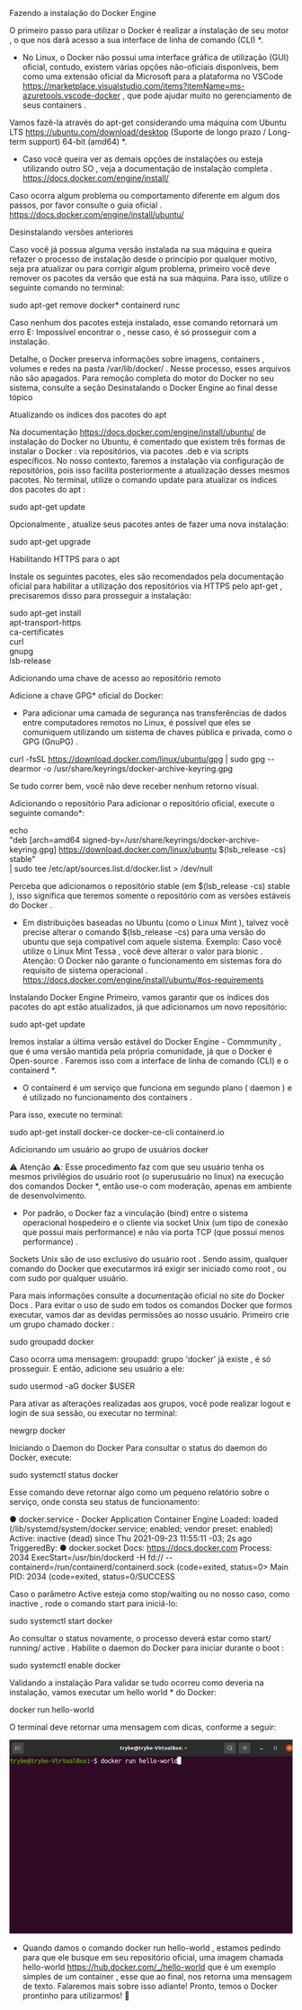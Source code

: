 Fazendo a instalação do Docker Engine

O primeiro passo para utilizar o Docker é realizar a instalação de seu motor , o que nos dará acesso a sua interface de linha de comando (CLI) *.

* No Linux, o Docker não possui uma interface gráfica de utilização (GUI) oficial, contudo, existem várias opções não-oficiais disponíveis, bem como uma extensão oficial da Microsoft para a plataforma no VSCode https://marketplace.visualstudio.com/items?itemName=ms-azuretools.vscode-docker , que pode ajudar muito no gerenciamento de seus containers .

Vamos fazê-la através do apt-get considerando uma máquina com Ubuntu LTS https://ubuntu.com/download/desktop (Suporte de longo prazo / Long-term support) 64-bit (amd64) *.
* Caso você queira ver as demais opções de instalações ou esteja utilizando outro SO , veja a documentação de instalação completa . https://docs.docker.com/engine/install/

Caso ocorra algum problema ou comportamento diferente em algum dos passos, por favor consulte o guia oficial . https://docs.docker.com/engine/install/ubuntu/

Desinstalando versões anteriores

Caso você já possua alguma versão instalada na sua máquina e queira refazer o processo de instalação desde o princípio por qualquer motivo, seja pra atualizar ou para corrigir algum problema, primeiro você deve remover os pacotes da versão que está na sua máquina. Para isso, utilize o seguinte comando no terminal:

sudo apt-get remove docker* containerd runc

Caso nenhum dos pacotes esteja instalado, esse comando retornará um erro E: Impossível encontrar o <nome-do-pacote> , nesse caso, é só prosseguir com a instalação.

Detalhe, o Docker preserva informações sobre imagens, containers , volumes e redes na pasta /var/lib/docker/ . Nesse processo, esses arquivos não são apagados.
Para remoção completa do motor do Docker no seu sistema, consulte a seção Desinstalando o Docker Engine ao final desse tópico

Atualizando os índices dos pacotes do apt

Na documentação https://docs.docker.com/engine/install/ubuntu/ de instalação do Docker no Ubuntu, é comentado que existem três formas de instalar o Docker : via repositórios, via pacotes .deb e via scripts específicos.
No nosso contexto, faremos a instalação via configuração de repositórios, pois isso facilita posteriormente a atualização desses mesmos pacotes.
No terminal, utilize o comando update para atualizar os índices dos pacotes do apt :

sudo apt-get update

Opcionalmente , atualize seus pacotes antes de fazer uma nova instalação:

sudo apt-get upgrade

Habilitando HTTPS para o apt

Instale os seguintes pacotes, eles são recomendados pela documentação oficial para habilitar a utilização dos repositórios via HTTPS pelo apt-get , precisaremos disso para prosseguir a instalação:

sudo apt-get install \
    apt-transport-https \
    ca-certificates \
    curl \
    gnupg \
    lsb-release

Adicionando uma chave de acesso ao repositório remoto

Adicione a chave GPG* oficial do Docker:

* Para adicionar uma camada de segurança nas transferências de dados entre computadores remotos no Linux, é possível que eles se comuniquem utilizando um sistema de chaves pública e privada, como o GPG (GnuPG) .

curl -fsSL https://download.docker.com/linux/ubuntu/gpg | sudo gpg --dearmor -o /usr/share/keyrings/docker-archive-keyring.gpg

Se tudo correr bem, você não deve receber nenhum retorno visual.

Adicionando o repositório
Para adicionar o repositório oficial, execute o seguinte comando*:

echo \
  "deb [arch=amd64 signed-by=/usr/share/keyrings/docker-archive-keyring.gpg] https://download.docker.com/linux/ubuntu $(lsb_release -cs) stable" \
  | sudo tee /etc/apt/sources.list.d/docker.list > /dev/null

Perceba que adicionamos o repositório stable (em $(lsb_release -cs) stable ), isso significa que teremos somente o repositório com as versões estáveis do Docker .
* Em distribuições baseadas no Ubuntu (como o Linux Mint ), talvez você precise alterar o comando $(lsb_release -cs) para uma versão do ubuntu que seja compatível com aquele sistema. Exemplo: Caso você utilize o Linux Mint Tessa , você deve alterar o valor para bionic .
Atenção: O Docker não garante o funcionamento em sistemas fora do requisito de sistema operacional . https://docs.docker.com/engine/install/ubuntu/#os-requirements

Instalando Docker Engine
Primeiro, vamos garantir que os índices dos pacotes do apt estão atualizados, já que adicionamos um novo repositório:

sudo apt-get update

Iremos instalar a última versão estável do Docker Engine - Commmunity , que é uma versão mantida pela própria comunidade, já que o Docker é Open-source . Faremos isso com a interface de linha de comando (CLI) e o containerd *.
* O containerd é um serviço que funciona em segundo plano ( daemon ) e é utilizado no funcionamento dos containers .

Para isso, execute no terminal:

sudo apt-get install docker-ce docker-ce-cli containerd.io

Adicionando um usuário ao grupo de usuários docker

⚠️ Atenção ⚠️: Esse procedimento faz com que seu usuário tenha os mesmos privilégios do usuário root (o superusuário no linux) na execução dos comandos Docker *, então use-o com moderação, apenas em ambiente de desenvolvimento.
* Por padrão, o Docker faz a vinculação (bind) entre o sistema operacional hospedeiro e o cliente via socket Unix (um tipo de conexão que possui mais performance) e não via porta TCP (que possui menos performance) .

Sockets Unix são de uso exclusivo do usuário root . Sendo assim, qualquer comando do Docker que executarmos irá exigir ser iniciado como root , ou com sudo por qualquer usuário.

Para mais informações consulte a documentação oficial no site do Docker Docs .
Para evitar o uso de sudo em todos os comandos Docker que formos executar, vamos dar as devidas permissões ao nosso usuário. Primeiro crie um grupo chamado docker :

sudo groupadd docker

Caso ocorra uma mensagem: groupadd: grupo 'docker' já existe , é só prosseguir.
E então, adicione seu usuário a ele:

sudo usermod -aG docker $USER

Para ativar as alterações realizadas aos grupos, você pode realizar logout e login de sua sessão, ou executar no terminal:


newgrp docker



Iniciando o Daemon do Docker
Para consultar o status do daemon do Docker, execute:

sudo systemctl status docker

Esse comando deve retornar algo como um pequeno relatório sobre o serviço, onde consta seu status de funcionamento:


● docker.service - Docker Application Container Engine
     Loaded: loaded (/lib/systemd/system/docker.service; enabled; vendor preset: enabled)
     Active: inactive (dead) since Thu 2021-09-23 11:55:11 -03; 2s ago
TriggeredBy: ● docker.socket
       Docs: https://docs.docker.com
    Process: 2034 ExecStart=/usr/bin/dockerd -H fd:// --containerd=/run/containerd/containerd.sock (code=exited, status=0>
   Main PID: 2034 (code=exited, status=0/SUCCESS

Caso o parâmetro Active esteja como stop/waiting ou no nosso caso, como inactive , rode o comando start para iniciá-lo:

sudo systemctl start docker

Ao consultar o status novamente, o processo deverá estar como start/ running/ active .
Habilite o daemon do Docker para iniciar durante o boot :

sudo systemctl enable docker

Validando a instalação
Para validar se tudo ocorreu como deveria na instalação, vamos executar um hello world * do Docker:

docker run hello-world

O terminal deve retornar uma mensagem com dicas, conforme a seguir:

<img src="docker-hello-world.gif" />


* Quando damos o comando docker run hello-world , estamos pedindo para que ele busque em seu repositório oficial, uma imagem chamada hello-world https://hub.docker.com/_/hello-world que é um exemplo simples de um container , esse que ao final, nos retorna uma mensagem de texto. Falaremos mais sobre isso adiante!
Pronto, temos o Docker prontinho para utilizarmos! 🐋